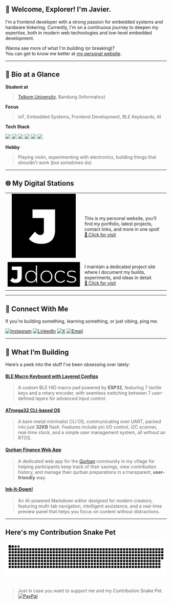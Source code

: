 ## 🧭 Welcome, Explorer! I'm Javier.

I'm a frontend developer with a strong passion for embedded systems and hardware tinkering. Currently, I'm on a continuous journey to deepen my expertise, both in modern web technologies and low-level embedded development.

Wanna see more of what I'm building (or breaking)?  
You can get to know me better at [my personal website](https://javierrayhan.my.id).


---

## 📌 Bio at a Glance

**Student at** 
> [Telkom University](https://telkomuniversity.ac.id), Bandung (Informatics)

**Focus**  
> IoT, Embedded Systems, Frontend Development, BLE Keyboards, AI

**Tech Stack**  
<p align="left">
  <img src="https://img.shields.io/badge/C++-%2300599C.svg?style=for-the-badge&logo=c%2B%2B&logoColor=white" />
  <img src="https://img.shields.io/badge/Python-%2314354C.svg?style=for-the-badge&logo=python&logoColor=white" />
  <img src="https://img.shields.io/badge/Arduino-00979D?style=for-the-badge&logo=Arduino&logoColor=white" />
  <img src="https://img.shields.io/badge/PlatformIO-%23222.svg?style=for-the-badge&logo=platformio&logoColor=%23f5822a" />
  <img src="https://img.shields.io/badge/HTML5-%23E34F26.svg?style=for-the-badge&logo=html5&logoColor=white" />
  <img src="https://img.shields.io/badge/CSS3-%231572B6.svg?style=for-the-badge&logo=css3&logoColor=white" />
</p>

**Hobby**  
> Playing violin, experimenting with electronics, building things that shouldn’t work (but sometimes do)

---

## 🌐 My Digital Stations


| | |
|----------------------|-------------------------------------------------------------------------------------------|
| <div align="center">![PORTOFOLIO](image/porto.jpg)</div>| This is my personal website, you’ll find my portfolio, latest projects, contact links, and more in one spot!</br> [🔗 Click for visit](https://javierrayhan.my.id) |
| ![DOCUMENTATION](image/jdocs.svg)| I maintain a dedicated project site where I document my builds, experiments, and ideas in detail.</br> [🔗 Click for visit](https://docs.javierrayhan.my.id) |

---

## 🤝 Connect With Me

If you're building something, learning something, or just vibing, ping me.

[![Instagram](https://img.shields.io/badge/Instagram-%23E4405F.svg?logo=Instagram&logoColor=white)](https://instagram.com/zv.cpp) [![LinkedIn](https://img.shields.io/badge/LinkedIn-%230077B5.svg?logo=linkedin&logoColor=white)](https://linkedin.com/in/javierrayhan28) [![X](https://img.shields.io/badge/X-black.svg?logo=X&logoColor=white)](https://x.com/zavieray_) [![Email](https://img.shields.io/badge/Email-D14836?logo=gmail&logoColor=white)](mailto:javrayhan2006@gmail.com)

---

## 🧰 What I’m Building

Here’s a peek into the stuff I’ve been obsessing over lately:
<br>

#### [BLE Macro Keyboard with Layered Configs](https://github.com/javierrayhan/kato-macro-esp32)
> A custom BLE HID macro pad powered by **ESP32**, featuring 7 tactile keys and a rotary encoder, with seamless switching between 7 user-defined layers for advanced input control.

#### [ATmega32 CLI-based OS](https://github.com/javierrayhan/elena_cli-os)
> A bare-metal minimalist CLI OS, communicating over UART, packed into just **32KB** flash. Features include pin I/O control, I2C scanner, real-time clock, and a simple user management system, all without an RTOS.

#### [Qurban Finance Web App](https://github.com/javierrayhan/qurbanin-alhuda)
> A dedicated web app for the [Qurban](https://en.wikipedia.org/wiki/Udhiyah) community in my village for helping participants keep track of their savings, view contribution history, and manage their qurban preparations in a transparent, **user-friendly** way.

#### [Ink-It-Down!](https://inkitdown.javierrayhan.my.id)
> An AI-powered Markdown editor designed for modern creators, featuring multi-tab navigation, intelligent assistance, and a real-time preview panel that helps you focus on content without distractions.
---
## Here's my Contribution Snake Pet 
<div align="center">
  <img src="https://raw.githubusercontent.com/javierrayhan/javierrayhan/output/github-snake-dark.svg#gh-dark-mode-only" alt="Snake animation" />
</div></br>

> Just in case you want to support me and my Contribution Snake Pet.</br>
[![PayPal](https://img.shields.io/badge/Donate-PayPal-00457C?style=for-the-badge&logo=paypal&logoColor=white)](https://paypal.me/JavierRayhan)

